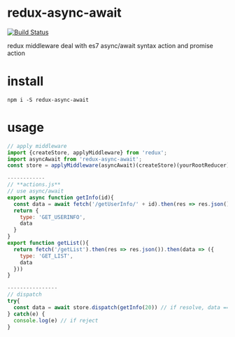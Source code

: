 # redux-async-await

[![Build Status](https://travis-ci.org/eyasliu/redux-async-await.svg?branch=master)](https://travis-ci.org/eyasliu/redux-async-await)

redux middleware deal with es7 async/await syntax action and promise action

# install

```
npm i -S redux-async-await
```

# usage

```js
// apply middleware
import {createStore, applyMiddleware} from 'redux';
import asyncAwait from 'redux-async-await';
const store = applyMiddleware(asyncAwait)(createStore)(yourRootReducer);

------------
// **actions.js**
// use async/await
export async function getInfo(id){
  const data = await fetch('/getUserInfo/' + id).then(res => res.json())
  return {
    type: 'GET_USERINFO',
    data
  }
}
export function getList(){
  return fetch('/getList').then(res => res.json()).then(data => ({
    type: 'GET_LIST',
    data
  }))
}

----------------
// dispatch
try{
  const data = await store.dispatch(getInfo(20)) // if resolve, data === action.data
} catch(e) {
  console.log(e) // if reject
}

```
